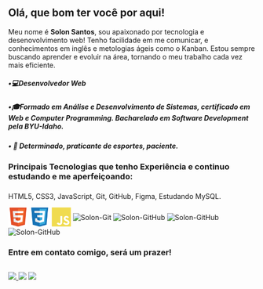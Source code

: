 ## Olá, que bom ter você por aqui!

Meu nome é <strong>Solon Santos</strong>, sou apaixonado por tecnologia e desenovolvimento web! Tenho facilidade em me comunicar, e conhecimentos em inglês e metologias ágeis como o Kanban. Estou sempre buscando aprender e evoluir na área, tornando o meu trabalho cada vez mais eficiente.

##### •💻Desenvolvedor Web 
##### •🎓Formado em Análise e Desenvolvimento de Sistemas, certificado em Web e Computer Programming. Bacharelado em Software Development pela BYU-Idaho.
#####  • :runner: Determinado, praticante de esportes, paciente.

### Principais Tecnologias que tenho Experiência e continuo estudando e me aperfeiçoando:<h3>
HTML5, CSS3, JavaScript, Git, GitHub, Figma, Estudando MySQL.
<div style="display: inline_block">
  <img align="center" alt="Solon-HTML" height="40" width="40" src="https://raw.githubusercontent.com/devicons/devicon/master/icons/html5/html5-original.svg">
  <img align="center" alt="Solon-CSS" height="40" width="40" src="https://raw.githubusercontent.com/devicons/devicon/master/icons/css3/css3-original.svg">
  <img align="center" alt="Solon-Js" height="40" width="40" src="https://raw.githubusercontent.com/devicons/devicon/master/icons/javascript/javascript-plain.svg">
  <img align= "center" alt="Solon-Git" height="80" width="60" src="https://cdn.jsdelivr.net/gh/devicons/devicon/icons/git/git-original-wordmark.svg" />
  <img align= "center" alt="Solon-GitHub" height="40" width="40" src="https://cdn.jsdelivr.net/gh/devicons/devicon/icons/github/github-original-wordmark.svg" />
  <img  align= "center" alt="Solon-GitHub" height="40" width="40" src="https://cdn.jsdelivr.net/gh/devicons/devicon/icons/figma/figma-original.svg" />
  <img align= "center" alt="Solon-GitHub" height="65" width="65" src="https://cdn.jsdelivr.net/gh/devicons/devicon/icons/mysql/mysql-original-wordmark.svg" />
<h3> <strong>Entre em contato comigo, será um prazer!<strong><h3>
  <a href="https://api.whatsapp.com/send?phone=+5541992680622&text=%20" target="_blank"><img src= "https://img.shields.io/badge/WhatsApp-25D366?style=for-the-badge&logo=whatsapp&logoColor=white"<a/>
  <a href = "mailto:contato.solonsantosdev@gmail.com"><img src="https://img.shields.io/badge/-Gmail-%23333?style=for-the-badge&logo=gmail&logoColor=white" target="_blank"></a>
  <a href="https://www.linkedin.com/in/solon-santos-dev/" target="_blank"><img src="https://img.shields.io/badge/-LinkedIn-%230077B5?style=for-the-badge&logo=linkedin&logoColor=white" target="_blank"></a>
    


  
  
  








